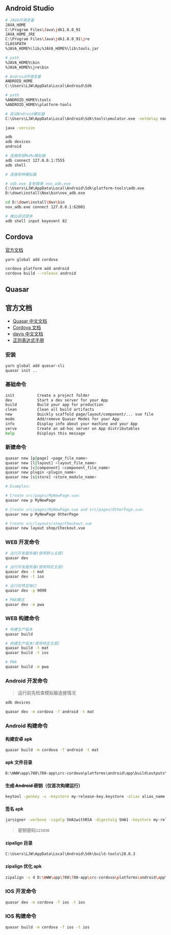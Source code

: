 
## Android Studio

```bash
# JAVA环境变量
JAVA_HOME
C:\Program Files\Java\jdk1.8.0_91
JAVA_HOME_JRE
C:\Program Files\Java\jdk1.8.0_91\jre
CLASSPATH
%JAVA_HOME%\lib;%JAVA_HOME%\lib\tools.jar

# path
%JAVA_HOME%\bin
%JAVA_HOME%\jre\bin

# Android环境变量
ANDROID_HOME
C:\Users\LJW\AppData\Local\Android\Sdk

# path
%ANDROID_HOME%\tools
%ANDROID_HOME%\platform-tools

# 启动Android模拟器
C:\Users\LJW\AppData\Local\Android\Sdk\tools\emulator.exe -netdelay none -netspeed full -avd Pixel_2_API_27

java -version

adb
adb devices
android

# 连接网易MuMu模拟器
adb connect 127.0.0.1:7555
adb shell

# 连接夜神模拟器

# adb.exe 复制替换 nox_adb.exe
C:\Users\LJW\AppData\Local\Android\Sdk\platform-tools\adb.exe
D:\down\install\Nox\bin\nox_adb.exe

cd D:\down\install\Nox\bin
nox_adb.exe connect 127.0.0.1:62001

# 弹出调试菜单
adb shell input keyevent 82
```


## Cordova

[官方文档](https://cordova.apache.org/docs/en/latest/)

```bash
yarn global add cordova

cordova platform add android
cordova build --release android
```

## Quasar

## 官方文档

- [Quasar 中文文档](http://www.quasarchs.com/guide/cordova-build-commands.html)
- [Cordova 文档](https://cordova.apache.org/docs/en/latest/guide/support/index.html)
- [dayjs 中文文档](https://github.com/iamkun/dayjs/blob/85785462f8/docs/zh-cn/API-reference.md)
- [正则表达式手册](http://tool.oschina.net/uploads/apidocs/jquery/regexp.html)

### 安装

```bash
yarn global add quasar-cli
quasar init ..
```

### 基础命令

```bash
init          Create a project folder
dev           Start a dev server for your App
build         Build your app for production
clean         Clean all build artifacts
new           Quickly scaffold page/layout/component/... vue file
mode          Add/remove Quasar Modes for your App
info          Display info about your machine and your App
serve         Create an ad-hoc server on App distributables
help          Displays this message
```

### 新建命令

```bash
quasar new [p|page] <page_file_name>
quasar new [l|layout] <layout_file_name>
quasar new [c|component] <component_file_name>
quasar new plugin <plugin_name>
quasar new [s|store] <store_module_name>

# Examples:

# Create src/pages/MyNewPage.vue:
quasar new p MyNewPage

# Create src/pages/MyNewPage.vue and src/pages/OtherPage.vue:
quasar new p MyNewPage OtherPage

# Create src/layouts/shop/Checkout.vue
quasar new layout shop/Checkout.vue
```

### WEB 开发命令

```bash
# 运行开发服务器(使用默认主题)
quasar dev

# 运行开发服务器(使用特定主题)
quasar dev -t mat
quasar dev -t ios

# 运行在特定端口
quasar dev -p 9090

# PWA模式
quasar dev -m pwa
```

### WEB 构建命令

```bash
# 构建生产版本
quasar build

# 构建生产版本(使用特定主题)
quasar build -t mat
quasar build -t ios

# PWA
quasar build -m pwa
```

### Android 开发命令

> 运行前先检查模拟器连接情况

```bash
adb devices
```

```bash
quasar dev -m cordova -T android -t mat
```

### Android 构建命令

#### 构建安卓 apk

```bash
quasar build -m cordova -T android -t mat
```

#### apk 文件目录

```bash
D:\WWW\app\708\708-app\src-cordova\platforms\android\app\build\outputs\apk\release
```

#### ~~生成 Android 密钥~~（仅首次构建运行）

```bash
keytool -genkey -v -keystore my-release-key.keystore -alias alias_name -keyalg RSA -keysize 2048 -validity 20000
```

#### 签名 apk

```bash
jarsigner -verbose -sigalg SHA1withRSA -digestalg SHA1 -keystore my-release-key.keystore app-release-unsigned.apk alias_name
```

> 密钥密码```123456```

#### zipalign 目录

```bash
C:\Users\LJW\AppData\Local\Android\Sdk\build-tools\28.0.3
```

#### zipalign 优化 apk

```bash
zipalign -v 4 D:\WWW\app\708\708-app\src-cordova\platforms\android\app\build\outputs\apk\release\app-release-unsigned.apk D:\WWW\app\708\708-app\src-cordova\platforms\android\app\build\outputs\apk\release\RuixinTreasure.apk
```

### IOS 开发命令

```bash
quasar dev -m cordova -T ios -t ios
```

### IOS 构建命令

```bash
quasar build -m cordova -T ios -t ios
```

